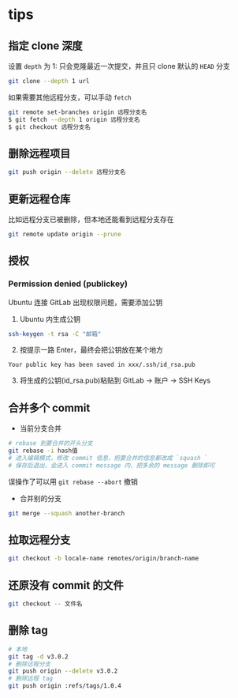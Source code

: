 # tips

## 指定 clone 深度

设置 `depth` 为 1: 只会克隆最近一次提交，并且只 clone 默认的 `HEAD` 分支

```bash
git clone --depth 1 url
```

如果需要其他远程分支，可以手动 `fetch`

```bash
git remote set-branches origin 远程分支名
$ git fetch --depth 1 origin 远程分支名
$ git checkout 远程分支名
```

## 删除远程项目

```bash
git push origin --delete 远程分支名
```

## 更新远程仓库

比如远程分支已被删除，但本地还能看到远程分支存在

```bash
git remote update origin --prune
```

## 授权

### Permission denied (publickey)

Ubuntu 连接 GitLab 出现权限问题，需要添加公钥

1. Ubuntu 内生成公钥

```bash
ssh-keygen -t rsa -C "邮箱"
```

2. 按提示一路 Enter，最终会把公钥放在某个地方

```
Your public key has been saved in xxx/.ssh/id_rsa.pub
```

3. 将生成的公钥(id_rsa.pub)粘贴到 GitLab → 账户 → SSH Keys

## 合并多个 commit

- 当前分支合并

```bash
# rebase 到要合并的开头分支
git rebase -i hash值
# 进入编辑模式，修改 commit 信息，把要合并的信息都改成 `squash `
# 保存后退出，会进入 commit message 内，把多余的 message 删除即可
```

误操作了可以用 `git rebase --abort` 撤销

- 合并别的分支

```bash
git merge --squash another-branch
```

## 拉取远程分支

```bash
git checkout -b locale-name remotes/origin/branch-name
```

## 还原没有 commit 的文件

```bash
git checkout -- 文件名
```

## 删除 tag

```bash
# 本地
git tag -d v3.0.2
# 删除远程分支
git push origin --delete v3.0.2
# 删除远程 tag
git push origin :refs/tags/1.0.4
```
